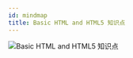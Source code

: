 ```yaml
---
id: mindmap
title: Basic HTML and HTML5 知识点
---
```


![Basic HTML and HTML5 知识点](https://cdn.nlark.com/yuque/0/2018/png/103970/1543300021666-26d0e277-f373-4e49-bece-873e9500c2d7.png)